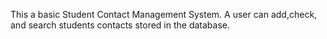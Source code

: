 This a basic Student Contact Management System. A user can add,check, and search students contacts stored in the database.
